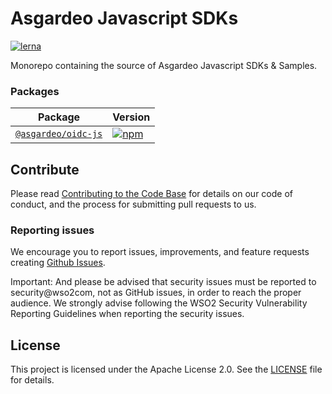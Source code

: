 # Asgardeo Javascript SDKs

[![lerna](https://img.shields.io/badge/maintained%20with-lerna-cc00ff.svg)](https://lerna.js.org)

Monorepo containing the source of Asgardeo Javascript SDKs & Samples.

### Packages

| Package | Version |
|--------|-------|
| [`@asgardeo/oidc-js`](/packages/oidc-js) | [![npm](https://img.shields.io/npm/v/@asgardeo/oidc-js.svg?maxAge=3600)](https://www.npmjs.com/package/@asgardeo/oidc-js) |

## Contribute

Please read [Contributing to the Code Base](http://wso2.github.io/) for details on our code of conduct, and the process for submitting pull requests to us.

### Reporting issues

We encourage you to report issues, improvements, and feature requests creating [Github Issues](https://github.com/asgardeo/asgardeo-js-oidc-sdk/issues).

Important: And please be advised that security issues must be reported to security@wso2com, not as GitHub issues, in order to reach the proper audience. We strongly advise following the WSO2 Security Vulnerability Reporting Guidelines when reporting the security issues.

## License

This project is licensed under the Apache License 2.0. See the [LICENSE](LICENSE) file for details.
